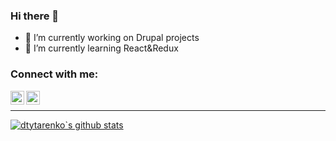 ### Hi there 👋

- 🔭 I’m currently working on Drupal projects
- 🌱 I’m currently learning React&Redux

### Connect with me:
[<img src="https://simpleicons.org/icons/gmail.svg" width="22px" align="left" />](mailto:dmutro.tutarenko@gmail.com)
[<img src="https://simpleicons.org/icons/linkedin.svg" width="22px" align="left" />](https://www.linkedin.com/in/dtytarenko)

<br />
<hr />

[![dtytarenko`s github stats](https://github-readme-stats.vercel.app/api?username=dtytarenko&count_private=true)](https://github.com/anuraghazra/github-readme-stats)